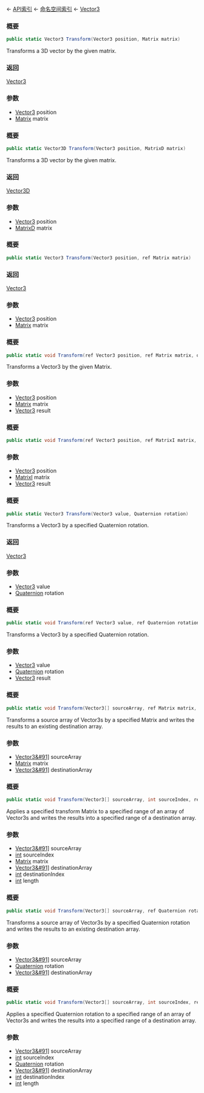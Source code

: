 ← [API索引](Api-Index) ← [命名空间索引](Namespace-Index) ← [Vector3](VRageMath.Vector3)

### 概要

```csharp
public static Vector3 Transform(Vector3 position, Matrix matrix)
```

Transforms a 3D vector by the given matrix.

### 返回

[Vector3](VRageMath.Vector3)

### 参数

* [Vector3](VRageMath.Vector3) position
* [Matrix](VRageMath.Matrix) matrix
### 概要

```csharp
public static Vector3D Transform(Vector3 position, MatrixD matrix)
```

Transforms a 3D vector by the given matrix.

### 返回

[Vector3D](VRageMath.Vector3D)

### 参数

* [Vector3](VRageMath.Vector3) position
* [MatrixD](VRageMath.MatrixD) matrix
### 概要

```csharp
public static Vector3 Transform(Vector3 position, ref Matrix matrix)
```

### 返回

[Vector3](VRageMath.Vector3)

### 参数

* [Vector3](VRageMath.Vector3) position
* [Matrix](VRageMath.Matrix) matrix
### 概要

```csharp
public static void Transform(ref Vector3 position, ref Matrix matrix, out Vector3 result)
```

Transforms a Vector3 by the given Matrix.

### 参数

* [Vector3](VRageMath.Vector3) position
* [Matrix](VRageMath.Matrix) matrix
* [Vector3](VRageMath.Vector3) result
### 概要

```csharp
public static void Transform(ref Vector3 position, ref MatrixI matrix, out Vector3 result)
```

### 参数

* [Vector3](VRageMath.Vector3) position
* [MatrixI](VRageMath.MatrixI) matrix
* [Vector3](VRageMath.Vector3) result
### 概要

```csharp
public static Vector3 Transform(Vector3 value, Quaternion rotation)
```

Transforms a Vector3 by a specified Quaternion rotation.

### 返回

[Vector3](VRageMath.Vector3)

### 参数

* [Vector3](VRageMath.Vector3) value
* [Quaternion](VRageMath.Quaternion) rotation
### 概要

```csharp
public static void Transform(ref Vector3 value, ref Quaternion rotation, out Vector3 result)
```

Transforms a Vector3 by a specified Quaternion rotation.

### 参数

* [Vector3](VRageMath.Vector3) value
* [Quaternion](VRageMath.Quaternion) rotation
* [Vector3](VRageMath.Vector3) result
### 概要

```csharp
public static void Transform(Vector3[] sourceArray, ref Matrix matrix, Vector3[] destinationArray)
```

Transforms a source array of Vector3s by a specified Matrix and writes the results to an existing destination array.

### 参数

* [Vector3&#91&#93;](VRageMath.Vector3&#91&#93;) sourceArray
* [Matrix](VRageMath.Matrix) matrix
* [Vector3&#91&#93;](VRageMath.Vector3&#91&#93;) destinationArray
### 概要

```csharp
public static void Transform(Vector3[] sourceArray, int sourceIndex, ref Matrix matrix, Vector3[] destinationArray, int destinationIndex, int length)
```

Applies a specified transform Matrix to a specified range of an array of Vector3s and writes the results into a specified range of a destination array.

### 参数

* [Vector3&#91&#93;](VRageMath.Vector3&#91&#93;) sourceArray
* [int](https://docs.microsoft.com/en-us/dotnet/api/System.Int32?view=netframework-4.6) sourceIndex
* [Matrix](VRageMath.Matrix) matrix
* [Vector3&#91&#93;](VRageMath.Vector3&#91&#93;) destinationArray
* [int](https://docs.microsoft.com/en-us/dotnet/api/System.Int32?view=netframework-4.6) destinationIndex
* [int](https://docs.microsoft.com/en-us/dotnet/api/System.Int32?view=netframework-4.6) length
### 概要

```csharp
public static void Transform(Vector3[] sourceArray, ref Quaternion rotation, Vector3[] destinationArray)
```

Transforms a source array of Vector3s by a specified Quaternion rotation and writes the results to an existing destination array.

### 参数

* [Vector3&#91&#93;](VRageMath.Vector3&#91&#93;) sourceArray
* [Quaternion](VRageMath.Quaternion) rotation
* [Vector3&#91&#93;](VRageMath.Vector3&#91&#93;) destinationArray
### 概要

```csharp
public static void Transform(Vector3[] sourceArray, int sourceIndex, ref Quaternion rotation, Vector3[] destinationArray, int destinationIndex, int length)
```

Applies a specified Quaternion rotation to a specified range of an array of Vector3s and writes the results into a specified range of a destination array.

### 参数

* [Vector3&#91&#93;](VRageMath.Vector3&#91&#93;) sourceArray
* [int](https://docs.microsoft.com/en-us/dotnet/api/System.Int32?view=netframework-4.6) sourceIndex
* [Quaternion](VRageMath.Quaternion) rotation
* [Vector3&#91&#93;](VRageMath.Vector3&#91&#93;) destinationArray
* [int](https://docs.microsoft.com/en-us/dotnet/api/System.Int32?view=netframework-4.6) destinationIndex
* [int](https://docs.microsoft.com/en-us/dotnet/api/System.Int32?view=netframework-4.6) length
